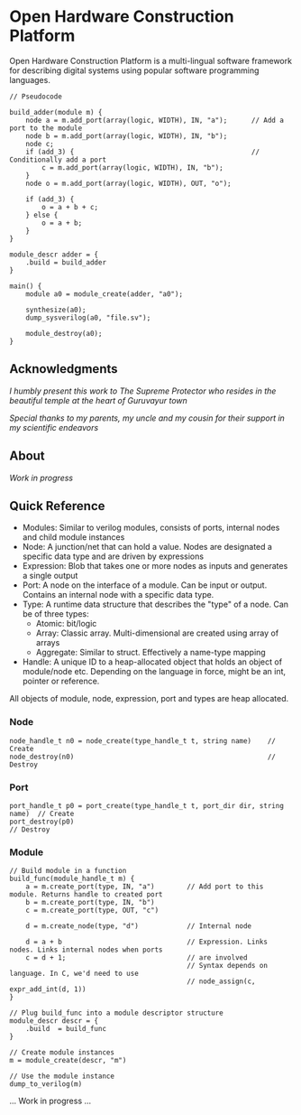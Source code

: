 # Open Hardware Construction Platform

Open Hardware Construction Platform is a multi-lingual software framework for describing digital systems using popular software programming languages.

    // Pseudocode
    
    build_adder(module m) {
        node a = m.add_port(array(logic, WIDTH), IN, "a");      // Add a port to the module
        node b = m.add_port(array(logic, WIDTH), IN, "b");
        node c;
        if (add_3) {                                            // Conditionally add a port
            c = m.add_port(array(logic, WIDTH), IN, "b");
        }
        node o = m.add_port(array(logic, WIDTH), OUT, "o");
        
        if (add_3) {
            o = a + b + c;
        } else {
            o = a + b;
        }
    }
    
    module_descr adder = {
        .build = build_adder
    }
    
    main() {
        module a0 = module_create(adder, "a0");
        
        synthesize(a0);
        dump_sysverilog(a0, "file.sv");
        
        module_destroy(a0);
    }

## Acknowledgments

_I humbly present this work to The Supreme Protector who resides in the beautiful temple at the heart of Guruvayur town_

_Special thanks to my parents, my uncle and my cousin for their support in my scientific endeavors_

## About

*Work in progress*

## Quick Reference

* Modules: Similar to verilog modules, consists of ports, internal nodes and child module instances
* Node: A junction/net that can hold a value. Nodes are designated a specific data type and are driven by expressions
* Expression: Blob that takes one or more nodes as inputs and generates a single output
* Port: A node on the interface of a module. Can be input or output. Contains an internal node with a specific data type.
* Type: A runtime data structure that describes the "type" of a node. Can be of three types:
    - Atomic: bit/logic
    - Array: Classic array. Multi-dimensional are created using array of arrays
    - Aggregate: Similar to struct. Effectively a name-type mapping
* Handle: A unique ID to a heap-allocated object that holds an object of module/node etc. Depending on the language in force, might be an int, pointer or reference.

All objects of module, node, expression, port and types are heap allocated.

### Node

    node_handle_t n0 = node_create(type_handle_t t, string name)    // Create
    node_destroy(n0)                                                // Destroy
    
### Port

    port_handle_t p0 = port_create(type_handle_t t, port_dir dir, string name)  // Create
    port_destroy(p0)                                                            // Destroy

### Module

    // Build module in a function
    build_func(module_handle_t m) {
        a = m.create_port(type, IN, "a")        // Add port to this module. Returns handle to created port
        b = m.create_port(type, IN, "b")
        c = m.create_port(type, OUT, "c")
        
        d = m.create_node(type, "d")            // Internal node
        
        d = a + b                               // Expression. Links nodes. Links internal nodes when ports
        c = d + 1;                              // are involved
                                                // Syntax depends on language. In C, we'd need to use
                                                // node_assign(c, expr_add_int(d, 1))
    }
    
    // Plug build_func into a module descriptor structure
    module_descr descr = {
        .build  = build_func
    }
    
    // Create module instances
    m = module_create(descr, "m")
    
    // Use the module instance
    dump_to_verilog(m)      
    
... Work in progress ...

